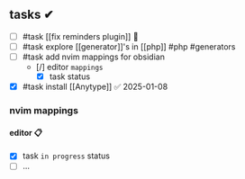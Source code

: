 ## tasks ✔
- [ ] #task [[fix reminders plugin]] 🔽
- [ ] #task explore [[generator]]'s in [[php]] #php #generators
- [ ] #task add nvim mappings for obsidian
	- [/] editor `mappings`
		- [x] task status
- [x] #task install [[Anytype]] ✅ 2025-01-08

### nvim mappings 
#### editor 📋
- [x] task `in progress` status
- [ ] ...
